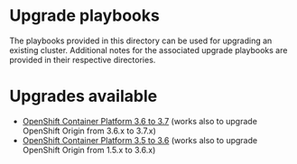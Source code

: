 # Upgrade playbooks
The playbooks provided in this directory can be used for upgrading an existing
cluster. Additional notes for the associated upgrade playbooks are
provided in their respective directories.

# Upgrades available
- [OpenShift Container Platform 3.6 to 3.7](v3_7/README.md) (works also to upgrade OpenShift Origin from 3.6.x to 3.7.x)
- [OpenShift Container Platform 3.5 to 3.6](v3_6/README.md) (works also to upgrade OpenShift Origin from 1.5.x to 3.6.x)
